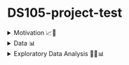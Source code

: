 # DS105-project-test

<details>
  <summary>Motivation 📈🚀</summary>

## *Motivation* 📈🚀
The financial sector is an integral part of the economy and it is what drives the global capital markets. Having such an influence on the economy of not just individual countries, but the world collectively, the financial sector is what brings together most countries regardless of politics, beliefs, or background. In order to better understand why the economy is the way it is, we wanted to look deeper into some of the factors that are driving the world markets. Through analyzing the Standard and Poor's 500 (S&P 500) Index, we would be able to give a snapshot of the current market as this index provides the top 500 U.S.-listed equities by market capitalization. Given these large-scale corporations, we will be able to provide our audience with a summary of the overall health of the economy and financial sector. Especially as of now, this is extremely relevant as many large financial institutions and global economies are bracing for what could be the next possible "large-scale" recession. This information could help our readers understand why the market is performing the way it is and potentially what to expect in the coming months.
  
</details>

<details>
  <summary>Data 📊</summary>

## *Data* 📊
By using the New York Times API, we will be able to provide readers with both quantitative and qualitative resources to complement each other. Through using New York Times' "Market Overview" section, readers will be able to observe the quantitiative side of the market, observing the perfomance of the various sectors and individual equities within the S&P 500 Index. Through the use of the New York Times Articles API, readers will be provided with an assortment of articles between January 1st, 2022 and March 31st, 2023 (end of Q1), in order to gain a general understanding of why the market is where it's at in terms of perfomance and overall economic health. As a recession looms, many people who are not necessarily up to date on the markets will be able to obtain a brief understanding of the events leading up to the state of the global economy now. 

### *Preliminary Challenges* 🏃
Before choosing our data sources, we had to identify and address several problems that ultimately led to the evolution of our project. The first problem that we encountered was the structure of the S&P 500 Index itself, where U.S.-listed equities within the Index change daily according to each corporations' market capitalization. This means that if the value of a corporation drops enough, they can be replaced with the next largest corporation by market capitalization. This poses a problem as there is simply too much volatility in the market, meaning that there is so much movement that it is extremely difficult to collect and analyze real-time data as the Index is dynamic. This led us to morph our project into creating a "snapshot" of the Index's performance over the a window of about 1.25 years (Jan. 1st 2022 to March 31st 2023). This snapshow would help us give the reader a sense of the *overall* health of the economy, rather than just one Index within the exchange. As many large corporations are driving the global economy, analyzing the health of these corporations could help give the reader a general sense of how the economy is shaping, as within big tech, we are now seeing a wave of mass-layoffs that haven't been seen since the 2008 global financial crisis. This 1.25 year snapshot will allow readers to see some of the events that have led up to the state of the global economy, whether it's interest rate hikes, inflation, or even corporations missing EPS (earnings per share) expectations, these variables will be accessible to the reader and help give some underlying context on the matter. The second major challenge we faced were the data sources, as we orignially planned on using Kaggle, a subsidiary of Google, however after researching the reliability of this resource, we decided to not use Kaggle as we wanted to provide readers with accurate and up-to-date information such as an accredited news source such as NYT and SlickCharts, who provide real times data on these sources. 

### *Snippets of Code Used to Search API For Articles Containing S&P 500* 👨‍💻
 
  ```js
  import requests
import json

### GET ARTICLES MATCHING OUR QUERY ###
def get_url(q, begin_date, end_date):
    url = ("https://api.nytimes.com/svc/search/v2/articlesearch.json?q={0}&begin_date={1}&end_date={2}&api-key=GAgkTBB83AC0GwrrTCDTbUxv8R09Dq41".format(q, begin_date, end_date))
    return url

print("Querying NYTimes API...")
r = requests.get(get_url('S&P500', 20220101, 20230331))
print("Status Code returned {0}".format(r.status_code))
print("Data returned: ")
print(r.json()['response']['docs'])
  
  ```
By using the New York Times API, we can search for articles from January 1st to the end of Quarter 1 2023 in order to effectively gain a glimpse into the major news headlines that show the health of the market and the financial sector. The next step to present our data is to begin to parse and clean this data in order to give readers a cleaner, structured, and more organized compisition of articles. The next step will require the use of "Pandas" in order to clean up this data and present an appropriate format to our readers, as the response generated a mass of various text that will need to be parsed.
  
### *Using "Pandas" 🐼 to Structure and Clean our Data* 
  
By using the New York Times API, we can parse information to *only* provide articles on the **S&P 500 Index** as well as various other supporting articles that effect the perfomance of either the index or the market as a whole. Other queries include **markets, economy, and central banking** in which we are able to analyze some of the factors that can effect the perfomance of the market. Many equities can be affected by not only internal factors but also external ones, requiring the use of these queries. By parsing information for these queries, we are able to provide the readers with a more broader macroeconomic context, as policies from all over the world can affect the economy as a whole. The overall theme here is that the market has **many** variables that can affect perfomance **daily**.
  
 ```js
  import pandas as pd
df = pd.json_normalize(r.json()['response']['docs'])
  df
  
  ```
  
By using "Pandas" 🐼, we are able to display the data into a chart, allowing for a more cleaner and accesible method to viewing the articles pulled that match our query. Now that the article are more organized, we must now convert this data into a CSV file, which will allow us to save our data into a table structured format.
  
### *Using Visual Studio Code to Convert Data into a .CSV File*
  
  *insert code and images for VSCode*
  
### *Webscraping SlickCharts 📊 for S&P 500 Index Performance 🏋️*

Now that relevant articles are pulled from the NYT API, we must now find the relevant data containing company name, ticker symbol, weight (market capitalization), current price, change in price from day prior, and finally the percentage change in price. To do so, we will be webscraping SlickCharts for data on the S&P 500 Index. To do so, we will need to use a combination of BeautifulSoup 🥣 (which parses the data we want), Pandas 🐼 (which structures and organizes this data to be more streamline), and also Cloudscraper ☁️ (in order to bypass cloudfare's "anti-bot" page). By utilizing these three components, we are able to present this data within a table, organized for our readers to examine.

While writing the code, we ran into an issue in which SlickChart's was detecting our webscraping as a bot. In order to bypass Cloudfare's bot detection, I used a tool called Cloudscraper ☁️, in which it bypasses this bot detection and is able to run the script and pull the relevant data ot be analyzed. By opening up the terminal and typing:

```js
pip install cloudscraper

 ```
Once Cloudscraper ☁️ is installed, we are ready to pull data!

```js
from bs4 import BeautifulSoup
import pandas as pd
import cloudscraper

url = 'https://www.slickcharts.com/sp500'
scraper = cloudscraper.create_scraper(browser = 'chrome') # you can try 'firefox' here too?
page = scraper.get(url).text  # get the raw html text
soup = BeautifulSoup(page, 'html.parser') # convert html text to BeautifulSoup object

table1 = soup.find('table', class_='table-borderless') # get the first table
table1_head = table1.find_all('th') # isolate the head since this has the column headers we want
table1_body = table1.find('tbody') # isolate table body since this has the data aka "guts"

# Get headers of table (i.e., #, Company, Symbol, etc)
headers = []
for i in table1_head:
    # extract just the value using .string (i.e., Company, Symbol, etc) and clean it up
    headers.append(i.string.text.strip())

# Get the "guts" aka all data 
all_data = []  # set up a list where we'll store our final data
rows = table1_body.find_all('tr') # get all the rows first, in each row there will be data
for row in rows:  # loop through each row
    cols = row.find_all('td') # in the given row, find the data we'll need
    cols = [ele.text.strip() for ele in cols] # extract the data for the given row and clean it up
    all_data.append([ele for ele in cols]) # add the current data to our python list called "all_data"

# Print everything out
print(headers)
for item in all_data[:10]: # [:10] means go through the first 10 items in the list, can change to 20, etc
    print(item)
    
   ```
By combining these elements, we are able to pull all relevant data from the website in order to give our readers a "snapshot" of the health of the market, as the S&P 500 Index holds a large foothold and influence over the global markets. Typically when the S&P 500 Index underperforms, the market as a whole tends to follow the same trends, as most of the financial markets are driven by behavior (either bullish or bearish). 

</details>

<details>
  <summary>Exploratory Data Analysis 🔭🔬📊</summary>
  
## *Exploratory Data Analysis 🔭🔬📊*
  
### *Further Analysis of the S&P 500 Index*
  
Now that we have a general understanding of the equities that make up the S&P 500 Index, we wanted to show our readers the various sectors this index covers in order to provide them with an additional understanding of the sectors that are performing well and those that are beginning to falter. By providing information regarding the sectors, we are able to show how some of the supplemental articles regarding geo-political events may influence the markets, more specifically these sectors. In order to find the sectors that makeup the index, we must once again webscrape, however this time we will be using Wikipedia, as the other resources provided fail to state the sectors that form the S&P 500 Index. We are abel to pull this ionformation by opening the terminal and typing:
  
```js
  
  # import the required libraries
import requests
from bs4 import BeautifulSoup
url = 'https://en.wikipedia.org/wiki/List_of_S%26P_500_companies'
# sending a request to the site
page = requests.get(url)
# parsing the content
soup = BeautifulSoup(page.content, 'html.parser')
table = soup.find('table', {'class': 'wikitable sortable'})
  
  ```
  
Now that we pulled the required information, we need to create a DataFrame by utilizing Pandas 🐼, in which we will type into the terminal:
  
  ```js
  
  import pandas as pd
# Extract data from wikipedia 
rows = table.find_all('tr')
data_list = []
for row in rows:
    data = row.find_all('td')
    try:
        company = data[0].find('a').get_text()
        sector = data[3].get_text()
        data_list.append([company, sector])
    except:
        pass

# Create DataFrame
df = pd.DataFrame(data_list, columns=['Company', 'Sector'])
print(df)

   ```
  
  Once we input and run the code, a DataFrame is produced in which each individual equity's sector is defined and structured within a table. Now, we want to find the various sector names that makeup the S&P, rather than search the entire index for this information. We will do so by typing the following within the terminal:
  
   ```js
  df['Sector'].unique()
   ```
Now we are able to see the individual sectors that makeup the index, rather than searching through all of the equities. Knowing the individual sectors is important to us, as we want to be able to examine how different macroeconomic variables within the news may affect the health of not just the economy as a whole, but potentially even just sectors. For example, new healthcare regulations may affect the health sector or growing anti-trust laws may affect big tech. This information is vital for us in order to give our readers resources to determine the overall state of the economy/sectors. 
  
Next, we want to be able to identify the number of equities within each sector, as this will help us determine top perfomring sectors (those with the highest nuber of equities in the index) or the lowest perfroming sectors (those with the least number of equities in the index). We will do so by typing the following code in the terminal:
  
   ```js
  # Group data by sector and count the number of firms in each sector
sector_count = df.groupby('Sector').size()
# Convert this dataframe to a dictionary
sector_count = sector_count.to_dict()
#Counting the number of firms per sector
sector_count = df['Sector'].value_counts()
sector_count
  ```
  
This code will give us the amount of equities within the exchange in each individual sector, which will help us find what we were looking for in the paragraph above. 
  
 ### *Structuring Data Visualizations Using Madplotlib* 📊
 
Although we have all relevant information, we still need to provide our readers with visualizations that will display this infomation. Visualizations are crucial to our data analysis as they provide an avenue to analyze data in a clean and concise manner that is able to quickly show patterns or correlations between variables. In order to provide our readers with these visualizations, we will utilize Madplotlib, a plotting library used to analyze data extracted using Python 🐍. First, we will be creating a bar chart using Madplotlib, in which we will write the following code within the terminal:
  
  ```js
  import matplotlib.pyplot as plt
sector_count.plot(kind='bar')
plt.xlabel('Sector')
plt.ylabel('Number of Firms')
plt.title('Number of Firms per Sector')
plt.show()
   ```
  
By utilizing this code, we are able to output a bar chart that looks like this:
  
  ![S P Bar Graph Python](https://user-images.githubusercontent.com/118006806/214340026-4fbbc2f0-e094-45e7-84d1-74b7d371ea03.png)

  
Alternatively, we can show the proportion of the equities that makeup the S&P 500 Index by using Madplotlib, specifially their pie chart 🥧📊 feature, in which we write the following code within the terminal: 
  
  ```js
  import matplotlib.pyplot as plt

plt.pie(sector_count, labels=sector_count.index, autopct='%1.1f%%')
plt.title('Percentage of Firms per Sector')
plt.show()
   ```
By using Madpoltlib we are able to output a pie chart that represents our data that looks like this:
  
  ![S P Pie Chart Python](https://user-images.githubusercontent.com/118006806/214339815-86e2a215-ccaa-4dca-a356-fa6470ee7d49.png)

After seeing the proportion of equities that makeup the various sectors within the index, it is now clear that five sectors dominate the market, which are: technology, industrials, financials, healthcare, and consumer discretionary. This gives us a new persepctive when understanding the market, as due to having more equtiies with higher market capitalization within these five sectors, it is clear that the current macroeconomic environment is allowing for these sectors to grow. Now, with this information, when seeing a specific ticker associated with the S&P 500 Index within the NYT Articles that were webscraped, there can be an understanding of the current market share that the equity is within. 
  
</details>
